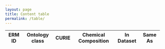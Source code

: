 ```yaml
---
layout: page
title: Content table
permalink: /table/
---
```


<!-- Include jQuery -->
<script src="https://code.jquery.com/jquery-3.6.0.min.js"></script>
<!-- Include DataTables CSS and JavaScript -->
<link rel="stylesheet" type="text/css" href="https://cdn.datatables.net/1.11.5/css/jquery.dataTables.css">
<script type="text/javascript" charset="utf8" src="https://cdn.datatables.net/1.11.5/js/jquery.dataTables.js"></script>

<!-- Initialize table -->
<table id="data-table">
  <thead>
    <tr>
      <th>ERM ID</th>
      <th>Ontology class</th>
      <th>CURIE</th>
      <th>Chemical Composition</th>
      <th>In Dataset</th>
      <th>Same As</th>
    </tr>
  </thead>
  <tbody id="table-body">
  </tbody>
</table>

<script>
  $(document).ready(function() {
    // Initialize DataTables with pageLength set to a large number
    $('#data-table').DataTable({
      "pageLength": 10000, 
      "paging": false 
    });
  });
</script>

<!-- read the jekyll-liquid data into a JSON, extract values, fill up table -->
<script>
document.addEventListener('DOMContentLoaded', function () {
  const ermData = {{ site.data.erm | jsonify }};
  const enmoData = {{ site.data.enmo | jsonify }};
  const tableBody = document.getElementById('table-body');

  const ermArray = Object.values(ermData);

ermArray.forEach((erm) => {
  const row = document.createElement('tr');
  // Find the _data/enmo yml with a matching id
  const ontologyClass = Object.values(enmoData).find((enmo) => enmo.curie === erm.a);
  const ontologyCurie = Object.values(enmoData).find((enmo) => enmo.curie === erm.a);

    row.innerHTML = `
      <td>${erm.id ? erm.id : ''}</td>
      <td>${ontologyClass ? ontologyClass.label : ''}</td>
      <td>${ontologyCurie ? ontologyClass.curie : ''}</td>
      <td>${erm.chemicalComposition ? erm.chemicalComposition : ''}</td>
      <td>${erm.datasetDOI ? formatDataset(erm.datasetDOI) : ''}</td>
      <td>${erm.sameAs ? erm.sameAs.join('<br>') : ''}</td>
    `;

    tableBody.appendChild(row);
  });

  function formatDataset(datasetDOI) {
    // Convert the datasetDOI into a bullet-point list
    const datasets = datasetDOI.split(',');
    if (datasets.length > 1) {
      return '<ul>' + datasets.map((dataset) => `<li>${dataset.trim()}</li>`).join('') + '</ul>';
    } else {
      return datasetDOI.trim();
    }
  }
});
</script>

